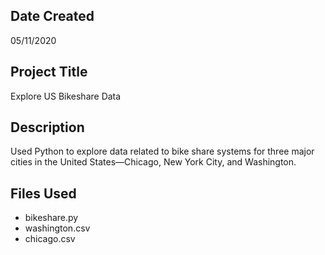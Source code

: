 ## Date Created
05/11/2020

## Project Title
Explore US Bikeshare Data

## Description
Used Python to explore data related to bike share systems for three major cities in the United States—Chicago, New York City, and Washington.

## Files Used
* bikeshare.py
* washington.csv
* chicago.csv
